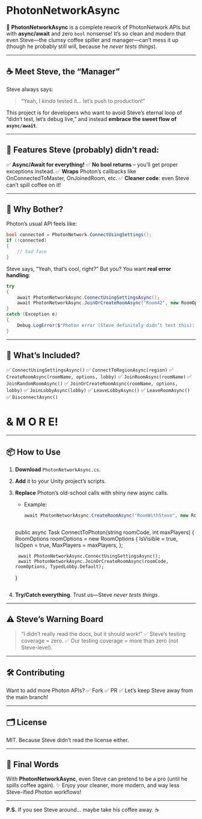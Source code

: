 # PhotonNetworkAsync

🚀 **PhotonNetworkAsync** is a complete rework of PhotonNetwork APIs but with **async/await** and zero `bool` nonsense!
It’s so clean and modern that even Steve—the clumsy coffee spiller and manager—can’t mess it up (though he probably still will, because he *never tests things*).

---

## ☕️ Meet Steve, the “Manager”

Steve always says:

> “Yeah, I *kinda* tested it… let’s push to production!”

This project is for developers who want to avoid Steve’s eternal loop of “didn’t test, let’s debug live,” and instead **embrace the sweet flow of `async/await`**.

---

## 🌟 Features Steve (probably) didn’t read:

✅ **Async/Await for everything!**
✅ **No bool returns** – you’ll get proper exceptions instead.
✅ **Wraps** Photon’s callbacks like OnConnectedToMaster, OnJoinedRoom, etc.
✅ **Cleaner code**: even Steve can’t spill coffee on it!

---

## 🤯 Why Bother?

Photon’s usual API feels like:

```csharp
bool connected = PhotonNetwork.ConnectUsingSettings();
if (!connected)
{
    // Sad face
}
```

Steve says, “Yeah, that’s cool, right?”
But you? You want **real error handling**:

```csharp
try
{
    await PhotonNetworkAsync.ConnectUsingSettingsAsync();
    await PhotonNetworkAsync.JoinOrCreateRoomAsync("Room42", new RoomOptions { MaxPlayers = 4 });
}
catch (Exception e)
{
    Debug.LogError($"Photon error (Steve definitely didn’t test this): {e.Message}");
}
```

---

## 🍵 What’s Included?

✅ `ConnectUsingSettingsAsync()`
✅ `ConnectToRegionAsync(region)`
✅ `CreateRoomAsync(roomName, options, lobby)`
✅ `JoinRoomAsync(roomName)`
✅ `JoinRandomRoomAsync()`
✅ `JoinOrCreateRoomAsync(roomName, options, lobby)`
✅ `JoinLobbyAsync(lobby)`
✅ `LeaveLobbyAsync()`
✅ `LeaveRoomAsync()`
✅ `DisconnectAsync()`
# & M O R E!

---

## 📦 How to Use

1. **Download** `PhotonNetworkAsync.cs`.
2. **Add** it to your Unity project’s scripts.
3. **Replace** Photon’s old-school calls with shiny new async calls.

   * Example:

     ```csharp
     await PhotonNetworkAsync.CreateRoomAsync("RoomWithSteve", new RoomOptions { MaxPlayers = 6 });
     ```

     ```csharp
    public async Task ConnectToPhoton(string roomCode, int maxPlayers)
    {
        RoomOptions roomOptions = new RoomOptions
        {
            IsVisible = true,
            IsOpen = true,
            MaxPlayers = maxPlayers,
        };


        await PhotonNetworkAsync.ConnectUsingSettingsAsync();
        await PhotonNetworkAsync.JoinOrCreateRoomAsync(roomCode, roomOptions, TypedLobby.Default);
    }
     ```
4. **Try/Catch everything**. Trust us—Steve *never tests things*.

---

## ⚠️ Steve’s Warning Board

> “I didn’t really read the docs, but it should work!”
> ✅ Steve’s testing coverage = zero.
> ✅ Our testing coverage = more than zero (not Steve-level).

---

## 🛠️ Contributing

Want to add more Photon APIs?
✅ Fork
✅ PR
✅ Let’s keep Steve away from the main branch!

---

## 🗂️ License

MIT. Because Steve didn’t read the license either.

---

## 🧃 Final Words

With **PhotonNetworkAsync**, even Steve can pretend to be a pro (until he spills coffee again).
✨ Enjoy your cleaner, more modern, and way less Steve-ified Photon workflows!

---

**P.S.** If you see Steve around… maybe take his coffee away. ☕️

